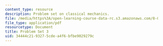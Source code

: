 ```yaml
---
content_type: resource
description: Problem set on classical mechanics.
file: /media/https%3A/open-learning-course-data-rc.s3.amazonaws.com/8-012-physics-i-classical-mechanics-fall-2008/34444c2193275cdea4f6bfbe9029279c_ps3.pdf
file_type: application/pdf
resourcetype: Document
title: Problem Set 3
uid: 34444c21-9327-5cde-a4f6-bfbe9029279c
---
```

